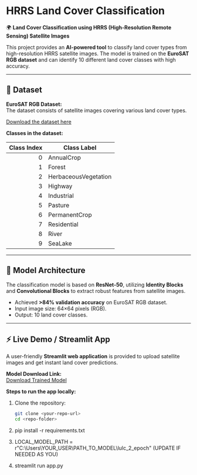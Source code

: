 # HRRS Land Cover Classification

🌍 **Land Cover Classification using HRRS (High-Resolution Remote Sensing) Satellite Images**  

This project provides an **AI-powered tool** to classify land cover types from high-resolution HRRS satellite images. The model is trained on the **EuroSAT RGB dataset** and can identify 10 different land cover classes with high accuracy.

---

## 📁 Dataset

**EuroSAT RGB Dataset:**  
The dataset consists of satellite images covering various land cover types.  

[Download the dataset here](https://drive.google.com/drive/folders/1vo7I6OvK_tLv_L9CGFtEUfc0mB1iQIvb?usp=sharing)

**Classes in the dataset:**

| Class Index | Class Label                 |
|------------:|----------------------------|
| 0           | AnnualCrop                 |
| 1           | Forest                     |
| 2           | HerbaceousVegetation       |
| 3           | Highway                    |
| 4           | Industrial                 |
| 5           | Pasture                    |
| 6           | PermanentCrop              |
| 7           | Residential                |
| 8           | River                      |
| 9           | SeaLake                    |

---

## 🧠 Model Architecture

The classification model is based on **ResNet-50**, utilizing **Identity Blocks** and **Convolutional Blocks** to extract robust features from satellite images.  

- Achieved **>84% validation accuracy** on EuroSAT RGB dataset.  
- Input image size: 64×64 pixels (RGB).  
- Output: 10 land cover classes.

---

## ⚡ Live Demo / Streamlit App

A user-friendly **Streamlit web application** is provided to upload satellite images and get instant land cover predictions.

**Model Download Link:**  
[Download Trained Model](https://drive.google.com/drive/folders/1Hp2pF1OtUazdGGRM9cywQbJYLmDLAWs4?usp=drive_link)

**Steps to run the app locally:**

1. Clone the repository:
   ```bash
   git clone <your-repo-url>
   cd <repo-folder>

2. pip install -r requirements.txt

3. LOCAL_MODEL_PATH = r"C:\Users\YOUR_USER\PATH_TO_MODEL\lulc_2_epoch" (UPDATE IF NEEDED AS YOU)

4. streamlit run app.py

